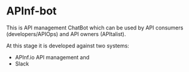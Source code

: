 # APInf-bot
This is API management ChatBot which can be used by API consumers (developers/APIOps) and API owners (APItalist). 

At this stage it is developed against two systems: 

- APInf.io API management and 
- Slack 
